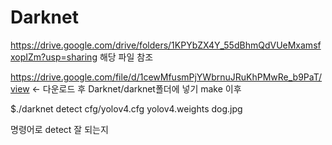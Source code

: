 # Darknet

https://drive.google.com/drive/folders/1KPYbZX4Y_55dBhmQdVUeMxamsfxopIZm?usp=sharing
해당 파일 참조

https://drive.google.com/file/d/1cewMfusmPjYWbrnuJRuKhPMwRe_b9PaT/view <- 다운로드 후 Darknet/darknet폴더에 넣기
make 이후

$./darknet detect cfg/yolov4.cfg yolov4.weights dog.jpg

명령어로 detect 잘 되는지 
